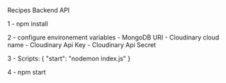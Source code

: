 Recipes Backend API

1 - npm install

2 - configure environement variables 
    - MongoDB URI
    - Cloudinary cloud name
    - Cloudinary Api Key
    - Cloudinary Api Secret
    
3 - Scripts:
  {
    "start": "nodemon index.js"
  }


4 - npm start 

